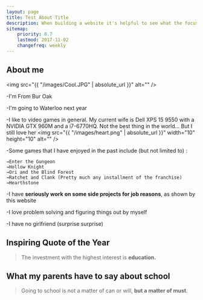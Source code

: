```yaml
---
layout: page
title: Test About Title
description: When building a website it's helpful to see what the focus of your site is. This page is an example of how to show a website's focus.
sitemap:
    priority: 0.7
    lastmod: 2017-11-02
    changefreq: weekly
---
```

## About me

<span class="image left"><img src="{{ "/images/Cool.JPG" | absolute_url }}" alt="" /></span>

-I'm From Bur Oak

-I'm going to Waterloo next year

-I like to video games in general. My current wife is Dell XPS 15 9550 with a NVIDIA GTX 960M and a i7-6770HQ. Not the best thing in the world... But I still love her <span class="image"><img src="{{ "/images/heart.png" | absolute_url }}" width="10" height="10" alt="" /></span>

-Some games that I have enjoyed in the past include (but not limited to) :

    →Enter the Gungeon
    →Hollow Knight
    →Ori and the Blind Forest
    →Ratchet and Clank (Pretty much any installment of the franchise)
    →Hearthstone


-I have <b>seriously work on some side projects for job reasons</b>, as shown by this website

-I love problem solving and figuring things out by myself

-I have no girlfriend (surprise surprise)



## Inspiring Quote of the Year
  <blockquote>The investment with the highest interest is <b>education.</b></blockquote>


## What my parents have to say about school
  <blockquote>Going to school is not a matter of can or will, <strong>but a matter of must</strong>.</blockquote>
